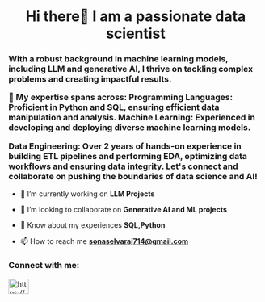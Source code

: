 <h1 align="center">Hi there👋 I am a passionate data scientist</h1>
<h3 align="">With a robust background in machine learning models, including LLM and generative AI, I thrive on tackling complex problems and creating impactful results. 
  <p>🔧 My expertise spans across: Programming Languages: Proficient in Python and SQL, ensuring efficient data manipulation and analysis. Machine Learning: Experienced in developing and deploying diverse machine learning models. </p>
    <p>Data Engineering: Over 2 years of hands-on experience in building ETL pipelines and performing EDA, optimizing data workflows and ensuring data integrity. Let's connect and collaborate on pushing the boundaries of data science and AI!
    </p>
</h3>

- 🔭 I’m currently working on **LLM Projects**

- 👯 I’m looking to collaborate on **Generative AI and ML projects**

- 📄 Know about my experiences **SQL,Python**
  
- 📫 How to reach me **sonaselvaraj714@gmail.com**

<h3 align="left">Connect with me:</h3>
<p align="left">
<a href="https://www.linkedin.com/in/sona-selvaraj/" target="blank"><img align="center" src="https://raw.githubusercontent.com/rahuldkjain/github-profile-readme-generator/master/src/images/icons/Social/linked-in-alt.svg" alt="https://www.linkedin.com/in/sona-selvaraj/" height="30" width="40" /></a>
</p>


